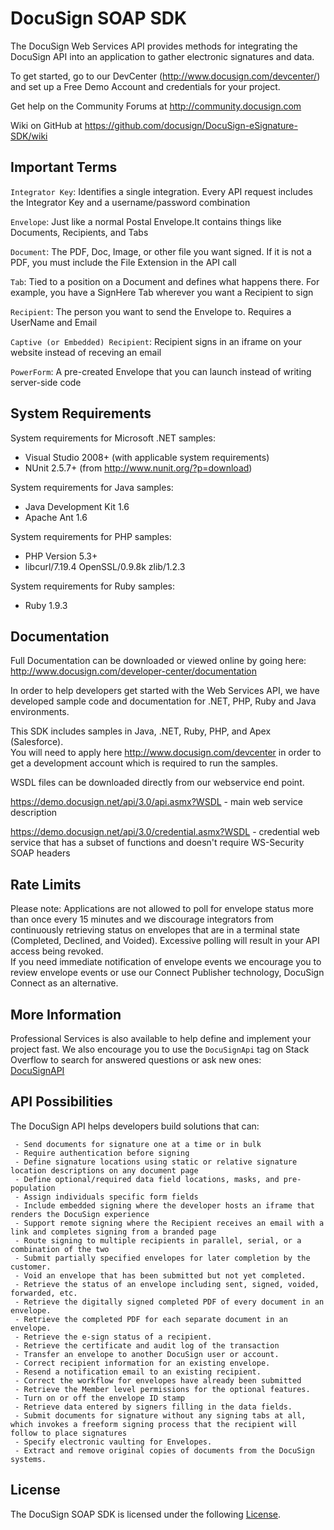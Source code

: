 DocuSign SOAP SDK 
===========================================================================

The DocuSign Web Services API provides methods for integrating the DocuSign 
API into an application to gather electronic signatures and data. 

To get started, go to our DevCenter (http://www.docusign.com/devcenter/)
and set up a Free Demo Account and credentials for your project.

Get help on the Community Forums at http://community.docusign.com

Wiki on GitHub at https://github.com/docusign/DocuSign-eSignature-SDK/wiki



Important Terms
----------

`Integrator Key`: Identifies a single integration. Every API 
request includes the Integrator Key and a 
username/password combination

`Envelope`: Just like a normal Postal Envelope.It contains 
things like Documents, Recipients, and Tabs

`Document`: The PDF, Doc, Image, or other file you want 
signed. If it is not a PDF, you must include the File 
Extension in the API call

`Tab`: Tied to a position on a Document and defines what 
happens there. For example, you have a SignHere Tab 
wherever you want a Recipient to sign

`Recipient`: The person you want to send the Envelope 
to. Requires a UserName and Email

`Captive (or Embedded) Recipient`: Recipient signs in an iframe on your 
website instead of receving an email 

`PowerForm`: A pre-created Envelope that you can launch
instead of writing server-side code


System Requirements
----------

System requirements for Microsoft .NET samples:
- Visual Studio 2008+ (with applicable system requirements)
- NUnit 2.5.7+ (from http://www.nunit.org/?p=download)
 
System requirements for Java samples:
- Java Development Kit 1.6
- Apache Ant 1.6

System requirements for PHP samples:
- PHP Version 5.3+
-  libcurl/7.19.4 OpenSSL/0.9.8k zlib/1.2.3 

System requirements for Ruby samples:
- Ruby 1.9.3


Documentation
----------

Full Documentation can be downloaded or viewed online by going here:
http://www.docusign.com/developer-center/documentation

In order to help developers get started with the Web Services API, we have
developed sample code and documentation for .NET, PHP, Ruby and Java
environments.  

This SDK includes samples in Java, .NET, Ruby, PHP, and Apex (Salesforce).  
You will need to apply here http://www.docusign.com/devcenter in order to get 
a development account which is required to run the samples.
 
WSDL files can be downloaded directly from our webservice end point.

https://demo.docusign.net/api/3.0/api.asmx?WSDL - 
main web service description 

https://demo.docusign.net/api/3.0/credential.asmx?WSDL -
credential web service that has a subset of functions and doesn't require
WS-Security SOAP headers


Rate Limits
----------

Please note: Applications are not allowed to poll for envelope status more
than once every 15 minutes and we discourage integrators from continuously
retrieving status on envelopes that are in a terminal state (Completed, 
Declined, and Voided).  Excessive polling will result in your API access 
being revoked.  
If you need immediate notification of envelope events we encourage you to 
review envelope events or use our Connect Publisher technology, DocuSign 
Connect as an alternative.


More Information
----------

Professional Services is also available to help define and implement your
project fast.  We also encourage you to use the `DocuSignApi` tag on Stack
Overflow to search for answered questions or ask new ones:  
[DocuSignAPI](http://stackoverflow.com/questions/tagged/docusignapi)


API Possibilities
----------

The DocuSign API helps developers build solutions that can: 

     - Send documents for signature one at a time or in bulk
     - Require authentication before signing
     - Define signature locations using static or relative signature location descriptions on any document page
     - Define optional/required data field locations, masks, and pre-population
     - Assign individuals specific form fields
     - Include embedded signing where the developer hosts an iframe that renders the DocuSign experience
     - Support remote signing where the Recipient receives an email with a link and completes signing from a branded page
     - Route signing to multiple recipients in parallel, serial, or a combination of the two
     - Submit partially specified envelopes for later completion by the customer.
     - Void an envelope that has been submitted but not yet completed.
     - Retrieve the status of an envelope including sent, signed, voided, forwarded, etc.
     - Retrieve the digitally signed completed PDF of every document in an envelope.
     - Retrieve the completed PDF for each separate document in an envelope.
     - Retrieve the e-sign status of a recipient.
     - Retrieve the certificate and audit log of the transaction
     - Transfer an envelope to another DocuSign user or account.
     - Correct recipient information for an existing envelope.
     - Resend a notification email to an existing recipient.
     - Correct the workflow for envelopes have already been submitted
     - Retrieve the Member level permissions for the optional features.
     - Turn on or off the envelope ID stamp
     - Retrieve data entered by signers filling in the data fields. 
     - Submit documents for signature without any signing tabs at all, which invokes a freeform signing process that the recipient will follow to place signatures
     - Specify electronic vaulting for Envelopes.
     - Extract and remove original copies of documents from the DocuSign systems.


License
----------

The DocuSign SOAP SDK is licensed under the following [License](LICENSE).

